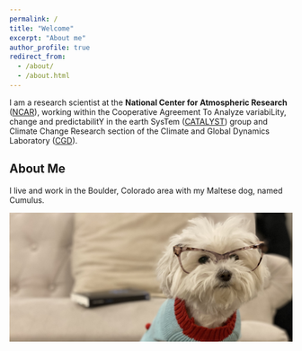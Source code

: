```yaml
---
permalink: /
title: "Welcome"
excerpt: "About me"
author_profile: true
redirect_from: 
  - /about/
  - /about.html
---
```


I am a research scientist at the **National Center for Atmospheric Research** ([NCAR](https://ncar.ucar.edu/)), working within the Cooperative Agreement To Analyze variabiLity, change and predictabilitY in the earth SysTem ([CATALYST](https://www.cgd.ucar.edu/projects/catalyst/)) group and Climate Change Research section of the Climate and Global Dynamics Laboratory ([CGD](https://www.cgd.ucar.edu/)). 

[//]: # (Earth system models, statistics, and machine learning for climate science)
[//]: # (======)
[//]: # (dsasd)

[//]: # (What are Earth system models?)
[//]: # (------)
[//]: # (fewfw)

[//]: # (**How to learn more**)
[//]: # (foieiwn)

[//]: # (What is machine learning?)
[//]: # (------)
[//]: # (feewfe)

[//]: # (**How to learn more**)
[//]: # (sfdsf)

[//]: # (Research)
[//]: # (------)
[//]: # (My research is conducted with a highly collaborative team, made up of leading-senior to early-career scientists. I collaborate on research that spans across three primary areas: i extending Earth system predictability of modes of variability and their associated impacts, ii understanding modes of variability and their interactions, and iii detection of mesoscale to synoptic scale phenomena associated with precipitation extremes and their connection to modes of variability. I use tools include Earth system models, machine learning and deep learning, and signal processing methods.)

[//]: # (My research background)

About Me
------
I live and work in the Boulder, Colorado area with my Maltese dog, named Cumulus. 

![](/images/cumulus_homepage.jpeg)
